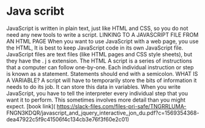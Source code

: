 # Java scribt
JavaScript is written in plain text, just like HTML and CSS, so you do not need any new tools
to write a script.
LINKING TO A JAVASCRIPT FILE FROM AN HTML PAGE When you want to use JavaScript with
a web page, you use the HTML, It is best to keep JavaScript code in its own JavaScript file.
JavaScript files are text files (like HTML pages and CSS style sheets), but they have the . j s
extension. The HTML
A script is a series of instructions that a computer can follow one-by-one. Each individual
instruction or step is known as a statement. Statements should end with a semicolon. WHAT
IS A VARIABLE? A script will have to temporarily store the bits of information it needs to do
its job. It can store this data in variables. When you write JavaScript, you have to tell the
interpreter every individual step that you want it to perform. This sometimes involves more
detail than you might expect.
[book link]( https://slack-files.com/files-pri-safe/TNGRRLUMA-
FNGN3KDQR/javascript_and_jquery_interactive_jon_du.pdf?c=1569354368-
dea47922c5f9c41506f4c134cb3e76f3f60e2c01)